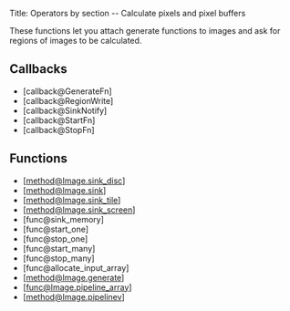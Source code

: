 Title: Operators by section -- Calculate pixels and pixel buffers

<!-- libvips/iofuncs/generate.c -->

These functions let you attach generate functions to images and ask for
regions of images to be calculated.

## Callbacks

* [callback@GenerateFn]
* [callback@RegionWrite]
* [callback@SinkNotify]
* [callback@StartFn]
* [callback@StopFn]

## Functions

* [method@Image.sink_disc]
* [method@Image.sink]
* [method@Image.sink_tile]
* [method@Image.sink_screen]
* [func@sink_memory]
* [func@start_one]
* [func@stop_one]
* [func@start_many]
* [func@stop_many]
* [func@allocate_input_array]
* [method@Image.generate]
* [func@Image.pipeline_array]
* [method@Image.pipelinev]

